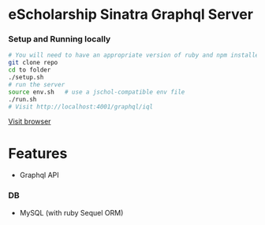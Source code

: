 # eScholarship Sinatra Graphql Server

### Setup and Running locally

```bash
# You will need to have an appropriate version of ruby and npm installed
git clone repo
cd to folder
./setup.sh
# run the server
source env.sh   # use a jschol-compatible env file
./run.sh
# Visit http://localhost:4001/graphql/iql
```

[Visit browser](http://localhost:4001/graphql/iql)

# Features
* Graphql API

### DB
* MySQL (with ruby Sequel ORM)
